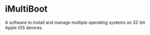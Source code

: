 # iMultiBoot
A software to install and manage multiple operating systems on 32-bit Apple iOS devices.
